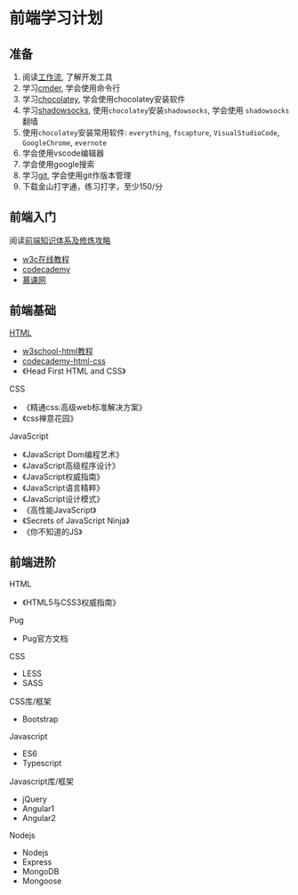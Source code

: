 # 前端学习计划

## 准备

1. 阅读[工作流](https://github.com/ninghao/workflow-book), 了解开发工具
2. 学习[cmder](https://wchaochao.gitbooks.io/dev-tool/content/cli/cmder/), 学会使用命令行
3. 学习[chocolatey](https://wchaochao.gitbooks.io/dev-tool/content/spm/chocolatey/), 学会使用chocolatey安装软件
4. 学习[shadowsocks](https://wchaochao.gitbooks.io/dev-tool/content/spm/chocolatey/software.html), 使用`chocolatey`安装`shadowsocks`, 学会使用
  `shadowsocks`翻墙
5. 使用`chocolatey`安装常用软件: `everything`, `fscapture`, `VisualStudioCode`, `GoogleChrome`, `evernote`
6. 学会使用vscode编辑器
7. 学会使用google搜索
8. 学习[git](https://wchaochao.gitbooks.io/dev-tool/content/vcs/git/), 学会使用git作版本管理
9. 下载金山打字通，练习打字，至少150/分

## 前端入门

阅读[前端知识体系及修炼攻略](http://blog.csdn.net/borishuai/article/details/8676573)

* [w3c在线教程](http://www.w3school.com.cn/)
* [codecademy](https://www.codecademy.com/learn/all)
* [慕课网](http://www.imooc.com/course/list)

## 前端基础

[HTML](https://wchaochao.gitbooks.io/frontend-dev/content/markup/html/)

* [w3school-html教程](http://www.w3school.com.cn/web/web_html.asp)
* [codecademy-html-css](https://www.codecademy.com/learn/learn-html-css)
* 《Head First HTML and CSS》

CSS

* 《精通css:高级web标准解决方案》
* 《css禅意花园》

JavaScript

* 《JavaScript Dom编程艺术》
* 《JavaScript高级程序设计》
* 《JavaScript权威指南》
* 《JavaScript语言精粹》
* 《JavaScript设计模式》
* 《高性能JavaScript》
* 《Secrets of JavaScript Ninja》
* 《你不知道的JS》

## 前端进阶

HTML

* 《HTML5与CSS3权威指南》

Pug

* Pug官方文档

CSS

* LESS
* SASS

CSS库/框架

* Bootstrap

Javascript

* ES6
* Typescript

Javascript库/框架

* jQuery
* Angular1
* Angular2

Nodejs

* Nodejs
* Express
* MongoDB
* Mongoose
